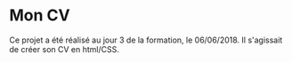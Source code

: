# Mon CV

Ce projet a été réalisé au jour 3 de la formation, le 06/06/2018. Il s'agissait de créer son CV en html/CSS.
